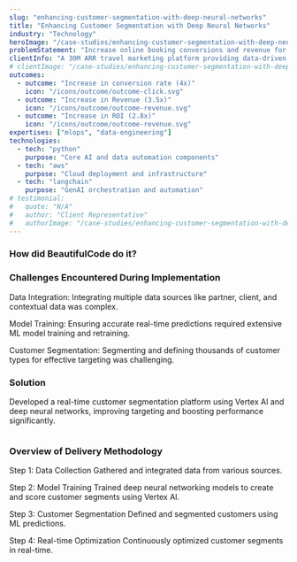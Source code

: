 ```yaml
---
slug: "enhancing-customer-segmentation-with-deep-neural-networks"
title: "Enhancing Customer Segmentation with Deep Neural Networks"
industry: "Technology"
heroImage: "/case-studies/enhancing-customer-segmentation-with-deep-neural-networks/enhancing-customer-segmentation-with-deep-neural-networks.svg"
problemStatement: "Increase online booking conversions and revenue for hotels by effectively targeting customer segments."
clientInfo: "A 30M ARR travel marketing platform providing data-driven solutions for businesses in the travel industry, specializing in digital advertising."
# clientImage: "/case-studies/enhancing-customer-segmentation-with-deep-neural-networks/client-logo.svg"
outcomes:
  - outcome: "Increase in conversion rate (4x)"
    icon: "/icons/outcome/outcome-click.svg"
  - outcome: "Increase in Revenue (3.5x)"
    icon: "/icons/outcome/outcome-revenue.svg"
  - outcome: "Increase in ROI (2.8x)"
    icon: "/icons/outcome/outcome-revenue.svg"
expertises: ["mlops", "data-engineering"]
technologies:
  - tech: "python"
    purpose: "Core AI and data automation components"
  - tech: "aws"
    purpose: "Cloud deployment and infrastructure"
  - tech: "langchain"
    purpose: "GenAI orchestration and automation"
# testimonial:
#   quote: "N/A"
#   author: "Client Representative"
#   authorImage: "/case-studies/enhancing-customer-segmentation-with-deep-neural-networks/client-author.svg"
---
```


### How did BeautifulCode do it?

### Challenges Encountered During Implementation

Data Integration:
Integrating multiple data sources like partner, client, and contextual data was complex.

Model Training:
Ensuring accurate real-time predictions required extensive ML model training and retraining.

Customer Segmentation:
Segmenting and defining thousands of customer types for effective targeting was challenging.

### Solution

Developed a real-time customer segmentation platform using Vertex AI and deep neural networks, improving targeting and boosting performance significantly.

<figure>
  <img src="/" alt="" />
  <figcaption>
    
  </figcaption>
</figure>

### Overview of Delivery Methodology

Step 1: Data Collection
Gathered and integrated data from various sources.

Step 2: Model Training
Trained deep neural networking models to create and score customer segments using Vertex AI.

Step 3: Customer Segmentation
Defined and segmented customers using ML predictions.

Step 4: Real-time Optimization
Continuously optimized customer segments in real-time.
